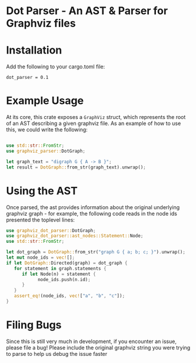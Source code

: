 # Dot Parser - An AST & Parser for Graphviz files

# Installation 

Add the following to your cargo.toml file: 

`dot_parser = 0.1`

# Example Usage

At its core, this crate exposes a `GraphViz` struct, which represents 
the root of an AST describing a given graphviz file. As an example of how 
to use this, we could write the following:

```rust

use std::str::FromStr;
use graphviz_parser::DotGraph;

let graph_text = "digraph G { A -> B }";
let result = DotGraph::from_str(graph_text).unwrap();

```

# Using the AST 

Once parsed, the ast provides information about the original underlying graphviz graph - for example,
the following code reads in the node ids presented the toplevel lines:

```rust
use graphviz_dot_parser::DotGraph;
use graphviz_dot_parser::ast_nodes::Statement::Node;
use std::str::FromStr;

let dot_graph = DotGraph::from_str("graph G { a; b; c; }").unwrap();
let mut node_ids = vec![];
if let DotGraph::Directed(graph) = dot_graph {
   for statement in graph.statements {
      if let Node(n) = statement {
            node_ids.push(n.id);
      }
   }
   assert_eq!(node_ids, vec!["a", "b", "c"]);
}
```

# Filing Bugs 

Since this is still very much in development, if you encounter 
an issue, please file a bug! Please include the original graphviz string you were trying to 
parse to help us debug the issue faster
